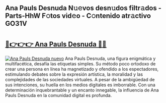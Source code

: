 ## Ana Pauls Desnuda N𝚞𝚎vos desn𝚞dos filtr𝚊dos - Parts-HhW F𝚘tos vid𝚎o - C𝚘ntenido atr𝚊ctivo GO31V

# <h2><a href="http://mb7alx.tromn.icu/?c=Ana+Pauls+Desnuda">🔗👉👉👉 Ana Pauls Desnuda 🔗🔗</a></h2>

[![Ana Pauls Desnuda nuevo](https://i.imgur.com/pEAQMta.gif)](http://mb7alx.tromn.icu/?c=Ana+Pauls+Desnuda)
Ana Pauls Desnuda, una figura enigmática y multifacética, desafía las etiquetas simples. Su método poco ortodoxo de crear una persona en línea ha magnetizado y ofendido a los espectadores, estimulando debates sobre la expresión artística, la moralidad y las complejidades de las sociedades virtuales. A pesar de la ambigüedad de sus intenciones, su huella en los medios digitales es imborrable. Con una determinación inquebrantable y un encanto innegable, la influencia de Ana Pauls Desnuda en la comunidad digital es profunda.
